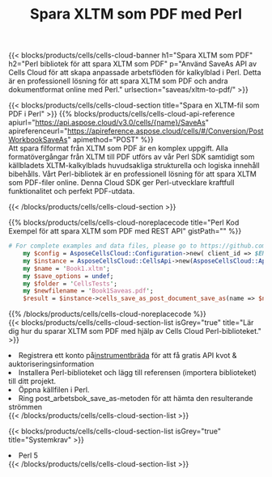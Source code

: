 ﻿---
title:  Spara XLTM som PDF med Perl
description:  Använder Aspose.Cells Cloud SDK för Perl för att spara XLTM-formatfilen som PDF-formatfil.
kwords: Excel, Save XLTM as PDF, REST, Perl
howto: How to save XLTM as PDF using Aspose.Cells Cloud Perl library.
---
{{< blocks/products/cells/cells-cloud-banner h1="Spara XLTM som PDF" h2="Perl bibliotek för att spara XLTM som PDF" p="Använd SaveAs API av Cells Cloud för att skapa anpassade arbetsflöden för kalkylblad i Perl. Detta är en professionell lösning för att spara XLTM som PDF och andra dokumentformat online med Perl." urlsection="saveas/xltm-to-pdf/" >}}

{{< blocks/products/cells/cells-cloud-section title="Spara en XLTM-fil som PDF i Perl" >}}
{{% blocks/products/cells/cells-cloud-api-reference apiurl="https://api.aspose.cloud/v3.0/cells/{name}/SaveAs" apireferenceurl="https://apireference.aspose.cloud/cells/#/Conversion/PostWorkbookSaveAs" apimethod="POST" %}}
<br/>
Att spara filformat från XLTM som PDF är en komplex uppgift. Alla formatövergångar från XLTM till PDF utförs av vår Perl SDK samtidigt som källbladets XLTM-kalkylblads huvudsakliga strukturella och logiska innehåll bibehålls. Vårt Perl-bibliotek är en professionell lösning för att spara XLTM som PDF-filer online. Denna Cloud SDK ger Perl-utvecklare kraftfull funktionalitet och perfekt PDF-utdata.

{{< /blocks/products/cells/cells-cloud-section >}}

{{% blocks/products/cells/cells-cloud-noreplacecode title="Perl Kod Exempel för att spara XLTM som PDF med REST API" gistPath="" %}}
  
```perl
# For complete examples and data files, please go to https://github.com/aspose-cells-cloud/aspose-cells-cloud-perl/
    my $config = AsposeCellsCloud::Configuration->new( client_id => $ENV{'ProductClientId'}, client_secret => $ENV{'ProductClientSecret'});
    my $instance = AsposeCellsCloud::CellsApi->new(AsposeCellsCloud::ApiClient->new( $config));
    my $name = 'Book1.xltm';
    my $save_options = undef;
    my $folder = 'CellsTests';
    my $newfilename = 'Book1Saveas.pdf';
    $result = $instance->cells_save_as_post_document_save_as(name => $name,save_options => $save_options, newfilename => $newfilename, folder => $folder);
```
  
{{% /blocks/products/cells/cells-cloud-noreplacecode %}}
<br/>
{{< blocks/products/cells/cells-cloud-section-list isGrey="true" title="Lär dig hur du sparar XLTM som PDF med hjälp av Cells Cloud Perl-biblioteket." >}}
<li> Registrera ett konto på<a href="https://dashboard.aspose.cloud/">instrumentbräda</a> för att få gratis API kvot & auktoriseringsinformation</li>
<li>Installera Perl-biblioteket och lägg till referensen (importera biblioteket) till ditt projekt.</li>
<li>Öppna källfilen i Perl.</li>
<li>Ring post_arbetsbok_save_as-metoden för att hämta den resulterande strömmen</li>
{{< /blocks/products/cells/cells-cloud-section-list >}}

{{< blocks/products/cells/cells-cloud-section-list isGrey="true" title="Systemkrav" >}}
<li>Perl 5</li>
{{< /blocks/products/cells/cells-cloud-section-list >}}
